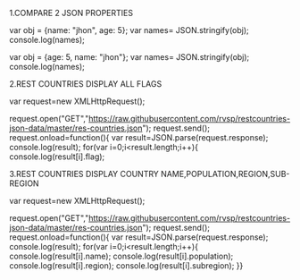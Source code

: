 1.COMPARE 2 JSON PROPERTIES

var obj = {name: "jhon", age: 5};
var names= JSON.stringify(obj);
console.log(names);

var obj = {age: 5, name: "jhon"};
var names= JSON.stringify(obj);
console.log(names);

2.REST COUNTRIES DISPLAY ALL FLAGS

var request=new XMLHttpRequest();

request.open("GET","https://raw.githubusercontent.com/rvsp/restcountries-json-data/master/res-countries.json");
request.send();
request.onload=function(){
var result=JSON.parse(request.response);
console.log(result);
for(var i=0;i<result.length;i++){
console.log(result[i].flag);

3.REST COUNTRIES DISPLAY COUNTRY NAME,POPULATION,REGION,SUB-REGION

var request=new XMLHttpRequest();

request.open("GET","https://raw.githubusercontent.com/rvsp/restcountries-json-data/master/res-countries.json");
request.send();
request.onload=function(){
var result=JSON.parse(request.response);
console.log(result);
for(var i=0;i<result.length;i++){
console.log(result[i].name);
console.log(result[i].population);
console.log(result[i].region);
console.log(result[i].subregion);
}}
